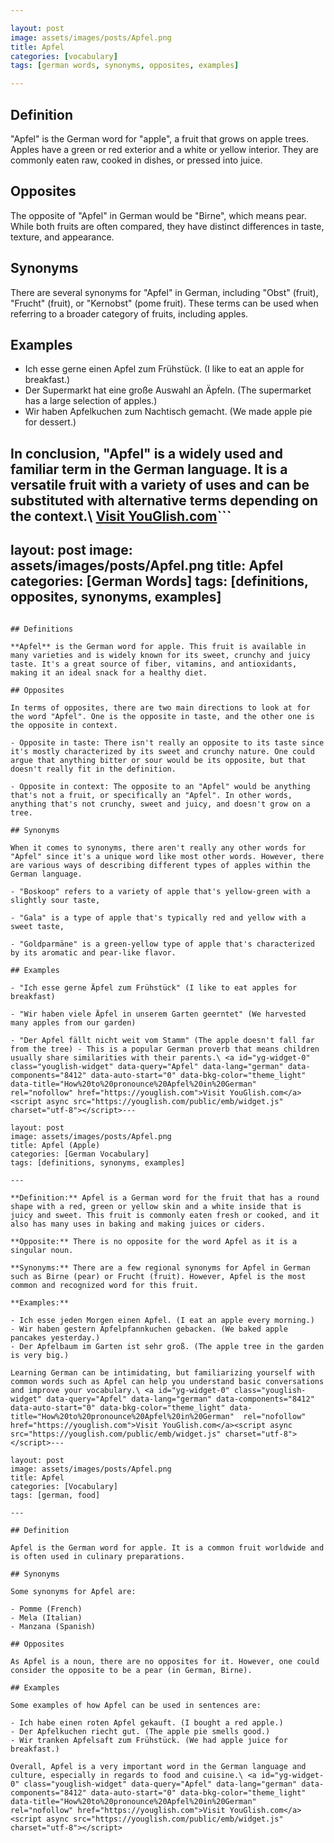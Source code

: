 ```yaml
---

layout: post
image: assets/images/posts/Apfel.png
title: Apfel
categories: [vocabulary]
tags: [german words, synonyms, opposites, examples]

---
```


## Definition

"Apfel" is the German word for "apple", a fruit that grows on apple trees. Apples have a green or red exterior and a white or yellow interior. They are commonly eaten raw, cooked in dishes, or pressed into juice. 

## Opposites

The opposite of "Apfel" in German would be "Birne", which means pear. While both fruits are often compared, they have distinct differences in taste, texture, and appearance.

## Synonyms 

There are several synonyms for "Apfel" in German, including "Obst" (fruit), "Frucht" (fruit), or "Kernobst" (pome fruit). These terms can be used when referring to a broader category of fruits, including apples.

## Examples

- Ich esse gerne einen Apfel zum Frühstück. (I like to eat an apple for breakfast.)
- Der Supermarkt hat eine große Auswahl an Äpfeln. (The supermarket has a large selection of apples.)
- Wir haben Apfelkuchen zum Nachtisch gemacht. (We made apple pie for dessert.)

In conclusion, "Apfel" is a widely used and familiar term in the German language. It is a versatile fruit with a variety of uses and can be substituted with alternative terms depending on the context.\ <a id="yg-widget-0" class="youglish-widget" data-query="Apfel" data-lang="german" data-components="8412" data-auto-start="0" data-bkg-color="theme_light" data-title="How%20to%20pronounce%20Apfel%20in%20German"  rel="nofollow" href="https://youglish.com">Visit YouGlish.com</a><script async src="https://youglish.com/public/emb/widget.js" charset="utf-8"></script>```
---
layout: post
image: assets/images/posts/Apfel.png
title: Apfel
categories: [German Words]
tags: [definitions, opposites, synonyms, examples]
---
```

## Definitions

**Apfel** is the German word for apple. This fruit is available in many varieties and is widely known for its sweet, crunchy and juicy taste. It's a great source of fiber, vitamins, and antioxidants, making it an ideal snack for a healthy diet.

## Opposites

In terms of opposites, there are two main directions to look at for the word "Apfel". One is the opposite in taste, and the other one is the opposite in context.

- Opposite in taste: There isn't really an opposite to its taste since it's mostly characterized by its sweet and crunchy nature. One could argue that anything bitter or sour would be its opposite, but that doesn't really fit in the definition.

- Opposite in context: The opposite to an "Apfel" would be anything that's not a fruit, or specifically an "Apfel". In other words, anything that's not crunchy, sweet and juicy, and doesn't grow on a tree.

## Synonyms

When it comes to synonyms, there aren't really any other words for "Apfel" since it's a unique word like most other words. However, there are various ways of describing different types of apples within the German language.

- "Boskoop" refers to a variety of apple that's yellow-green with a slightly sour taste,

- "Gala" is a type of apple that's typically red and yellow with a sweet taste,

- "Goldparmäne" is a green-yellow type of apple that's characterized by its aromatic and pear-like flavor.

## Examples

- "Ich esse gerne Äpfel zum Frühstück" (I like to eat apples for breakfast)

- "Wir haben viele Äpfel in unserem Garten geerntet" (We harvested many apples from our garden)

- "Der Apfel fällt nicht weit vom Stamm" (The apple doesn't fall far from the tree) - This is a popular German proverb that means children usually share similarities with their parents.\ <a id="yg-widget-0" class="youglish-widget" data-query="Apfel" data-lang="german" data-components="8412" data-auto-start="0" data-bkg-color="theme_light" data-title="How%20to%20pronounce%20Apfel%20in%20German"  rel="nofollow" href="https://youglish.com">Visit YouGlish.com</a><script async src="https://youglish.com/public/emb/widget.js" charset="utf-8"></script>---

layout: post
image: assets/images/posts/Apfel.png
title: Apfel (Apple)
categories: [German Vocabulary]
tags: [definitions, synonyms, examples]

---

**Definition:** Apfel is a German word for the fruit that has a round shape with a red, green or yellow skin and a white inside that is juicy and sweet. This fruit is commonly eaten fresh or cooked, and it also has many uses in baking and making juices or ciders.

**Opposite:** There is no opposite for the word Apfel as it is a singular noun.

**Synonyms:** There are a few regional synonyms for Apfel in German such as Birne (pear) or Frucht (fruit). However, Apfel is the most common and recognized word for this fruit.

**Examples:**

- Ich esse jeden Morgen einen Apfel. (I eat an apple every morning.)
- Wir haben gestern Apfelpfannkuchen gebacken. (We baked apple pancakes yesterday.)
- Der Apfelbaum im Garten ist sehr groß. (The apple tree in the garden is very big.)

Learning German can be intimidating, but familiarizing yourself with common words such as Apfel can help you understand basic conversations and improve your vocabulary.\ <a id="yg-widget-0" class="youglish-widget" data-query="Apfel" data-lang="german" data-components="8412" data-auto-start="0" data-bkg-color="theme_light" data-title="How%20to%20pronounce%20Apfel%20in%20German"  rel="nofollow" href="https://youglish.com">Visit YouGlish.com</a><script async src="https://youglish.com/public/emb/widget.js" charset="utf-8"></script>---

layout: post
image: assets/images/posts/Apfel.png
title: Apfel
categories: [Vocabulary]
tags: [german, food]

---

## Definition

Apfel is the German word for apple. It is a common fruit worldwide and is often used in culinary preparations.

## Synonyms

Some synonyms for Apfel are:

- Pomme (French)
- Mela (Italian)
- Manzana (Spanish)

## Opposites

As Apfel is a noun, there are no opposites for it. However, one could consider the opposite to be a pear (in German, Birne).

## Examples

Some examples of how Apfel can be used in sentences are:

- Ich habe einen roten Apfel gekauft. (I bought a red apple.)
- Der Apfelkuchen riecht gut. (The apple pie smells good.)
- Wir tranken Apfelsaft zum Frühstück. (We had apple juice for breakfast.)

Overall, Apfel is a very important word in the German language and culture, especially in regards to food and cuisine.\ <a id="yg-widget-0" class="youglish-widget" data-query="Apfel" data-lang="german" data-components="8412" data-auto-start="0" data-bkg-color="theme_light" data-title="How%20to%20pronounce%20Apfel%20in%20German"  rel="nofollow" href="https://youglish.com">Visit YouGlish.com</a><script async src="https://youglish.com/public/emb/widget.js" charset="utf-8"></script>
